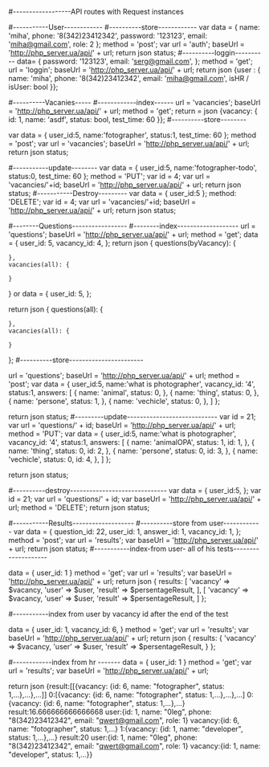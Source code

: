 #------------------API routes with Request instances


#-----------User------------
#----------store------------
var data = {
    name: 'miha',
    phone: '8(342)23412342',
    password: '123123',
    email: 'miha@gmail.com',
    role: 2
};
method = 'post';
var url = 'auth';
baseUrl = 'http://php_server.ua/api/' + url;
return json status;
#----------loggin----------
data= {
	password: '123123',
	email: 'serg@gmail.com',
};
method = 'get';
url = 'loggin';
baseUrl = 'http://php_server.ua/api/' + url;
return json {user : {
	name: 'miha',
    phone: '8(342)23412342',
    email: 'miha@gmail.com',
    isHR / isUser: bool
}};


#----------Vacanies-----
#------------index------
url = 'vacancies';
baseUrl = 'http://php_server.ua/api/' + url;
method = 'get';
return = json {vacancy: {
	id: 1,
	name: 'asdf',
	status: bool,
    test_time: 60
}};
#----------store--------

var data = {
    user_id:5,
    name:'fotographer',
    status:1,
    test_time: 60
};
method = 'post';
var url = 'vacancies';
baseUrl = 'http://php_server.ua/api/' + url;
return json status;

#-----------update--------
var data = {
    user_id:5,
    name:'fotographer-todo',
    status:0,
    test_time: 60
};
method = 'PUT';
var id = 4;
var url = 'vacancies/'+id;
baseUrl = 'http://php_server.ua/api/' + url;
return json status;
#-----------Destroy---------
var data = {
    user_id:5
};
method: 'DELETE';
var id = 4;
var url = 'vacancies/'+id;
baseUrl = 'http://php_server.ua/api/' + url;
return json status;

#--------Questions-----------------
#--------index-------------------
url = 'questions';
baseUrl = 'http://php_server.ua/api/' + url;
method = 'get';
data = {
	user_id: 5,
	vacancy_id: 4,
};
return json {
    questions(byVacancy): {

    },
    vacancies(all): {

    }
}
or
data = {
	user_id: 5,
};

return json {
    questions(all): {

    },
    vacancies(all): {

    }
};
#----------store-----------------------

url = 'questions';
baseUrl = 'http://php_server.ua/api/' + url;
method = 'post';
var data = {
    user_id:5,
    name:'what is photographer',
    vacancy_id: '4',
    status:1,
    answers: [
        {
            name: 'animal', 
            status: 0,
        },
        {
            name: 'thing', 
            status: 0,
        },
        {
            name: 'persone', 
            status: 1,
        },
        {
            name: 'vechicle', 
            status: 0,
        },
    ]
};

return json status;
#---------update----------------------------
var id = 21;
var url = 'questions/' + id;
baseUrl = 'http://php_server.ua/api/' + url;
method = 'PUT';
var data = {
    user_id:5,
    name:'what is photographer',
    vacancy_id: '4',
    status:1,
    answers: [
        {
            name: 'animalOPA', 
            status: 1,
            id: 1,
        },
        {
            name: 'thing', 
            status: 0,
            id: 2,
        },
        {
            name: 'persone', 
            status: 0,
            id: 3,
        },
        {
            name: 'vechicle', 
            status: 0,
            id: 4,
        },
    ]
};

return json status;

#----------destroy------------------------------
var data = {
    user_id:5,
};
var id = 21;
var url = 'questions/' + id;
var baseUrl = 'http://php_server.ua/api/' + url;
method = 'DELETE';
return json status;

#-----------Results-------------------
#----------store from user------------
var data = {
    question_id: 22,
    user_id: 1,
    answer_id: 1,
    vacancy_id: 1,
};
method = 'post';
var url = 'results';
var baseUrl = 'http://php_server.ua/api/' + url;
return json status;
#-----------index-from user- all of his tests--------------------

data = {
    user_id: 1
}
method = 'get';
var url = 'results';
var baseUrl = 'http://php_server.ua/api/' + url;
return json {
    results: [
            'vacancy' => $vacancy,
            'user' => $user,
            'result' => $persentageResult,
            ],
            [
                'vacancy' => $vacancy,
                'user' => $user,
                'result' => $persentageResult,
            ]
};

#-----------index from user by vacancy id after the end of the test

data = {
    user_id: 1,
    vacancy_id: 6,
}
method = 'get';
var url = 'results';
var baseUrl = 'http://php_server.ua/api/' + url;
return json {
    results: {
            'vacancy' => $vacancy,
            'user' => $user,
            'result' => $persentageResult,
    }
};

#------------index from hr -------
data = {
    user_id: 1
}
method = 'get';
var url = 'results';
var baseUrl = 'http://php_server.ua/api/' + url;

return json {result:[[{vacancy: {id: 6, name: "fotographer", status: 1,…},…},…]]
0:[{vacancy: {id: 6, name: "fotographer", status: 1,…},…},…]
0:{vacancy: {id: 6, name: "fotographer", status: 1,…},…}
result:16.666666666666668
user:{id: 1, name: "0leg", phone: "8(342)23412342", email: "qwert@gmail.com", role: 1}
vacancy:{id: 6, name: "fotographer", status: 1,…}
1:{vacancy: {id: 1, name: "developer", status: 1,…},…}
result:20
user:{id: 1, name: "0leg", phone: "8(342)23412342", email: "qwert@gmail.com", role: 1}
vacancy:{id: 1, name: "developer", status: 1,…}}


